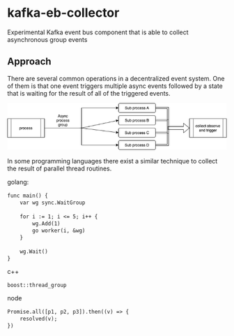 # kafka-eb-collector

Experimental Kafka event bus component that is able to collect asynchronous group events

## Approach

There are several common operations in a decentralized event system. One of them is that one event triggers multiple async events followed by a state that is waiting for the result of all of the triggered events.

![example process](./doc/process-example.png "Example process")

In some programming languages there exist a similar technique to collect the result of parallel thread routines.

golang:

    func main() {
        var wg sync.WaitGroup

        for i := 1; i <= 5; i++ {
            wg.Add(1)
            go worker(i, &wg)
        }

        wg.Wait()
    }

c++

    boost::thread_group

node

    Promise.all([p1, p2, p3]).then((v) => {
        resolved(v);
    })

